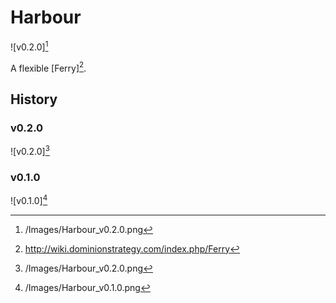 # Harbour

![v0.2.0][^v0.2.0]

A flexible [Ferry][^Ferry].

## History

### v0.2.0

![v0.2.0][^v0.2.0]

### v0.1.0

![v0.1.0][^v0.1.0]

[^v0.1.0]: /Images/Harbour_v0.1.0.png
[^v0.2.0]: /Images/Harbour_v0.2.0.png
[^Ferry]: http://wiki.dominionstrategy.com/index.php/Ferry
